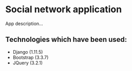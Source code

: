# Social network application

App description...

## Technologies which have been used:
* Django (1.11.5)
* Bootstrap (3.3.7)
* JQuery (3.2.1)
